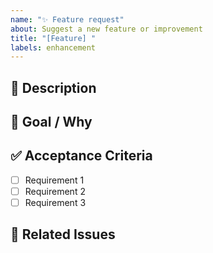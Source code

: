 ```yaml
---
name: "✨ Feature request"
about: Suggest a new feature or improvement
title: "[Feature] "
labels: enhancement
---
```


## 📝 Description  
<!-- Clearly describe the feature you want to add. -->

## 🎯 Goal / Why  
<!-- What problem does this solve? Why is it useful for Secret Streets? -->

## ✅ Acceptance Criteria  
- [ ] Requirement 1  
- [ ] Requirement 2  
- [ ] Requirement 3  

## 🔗 Related Issues  
<!-- Link to related issues if relevant -->
